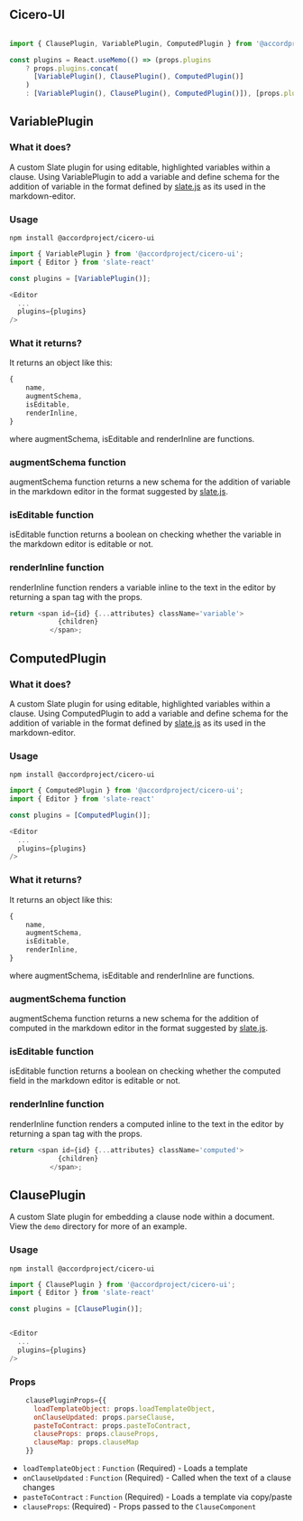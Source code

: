 ## Cicero-UI

```js

import { ClausePlugin, VariablePlugin, ComputedPlugin } from '@accordproject/cicero-ui';

const plugins = React.useMemo(() => (props.plugins
    ? props.plugins.concat(
      [VariablePlugin(), ClausePlugin(), ComputedPlugin()]
    )
    : [VariablePlugin(), ClausePlugin(), ComputedPlugin()]), [props.plugins]);

```

## VariablePlugin

### What it does?

A custom Slate plugin for using editable, highlighted variables within a clause.
Using VariablePlugin to add a variable and define schema for the addition of variable in the format defined by [slate.js](https://docs.slatejs.org/) as its used in the markdown-editor.

### Usage

```shell
npm install @accordproject/cicero-ui
```

```js
import { VariablePlugin } from '@accordproject/cicero-ui';
import { Editor } from 'slate-react'

const plugins = [VariablePlugin()];

<Editor
  ...
  plugins={plugins}
/>

```

### What it returns?

It returns an object like this:

```js
{
    name,
    augmentSchema,
    isEditable,
    renderInline,
}

```

where augmentSchema, isEditable and renderInline are functions.

### augmentSchema function

augmentSchema function returns a new schema for the addition of variable in the markdown editor in the format suggested by [slate.js](https://docs.slatejs.org/).

### isEditable function

isEditable function returns a boolean on checking whether the variable in the markdown editor is editable or not.

### renderInline function

renderInline function renders a variable inline to the text in the editor by returning a span tag with the props.

```js
return <span id={id} {...attributes} className='variable'>
            {children}
          </span>;

```

## ComputedPlugin

### What it does?

A custom Slate plugin for using editable, highlighted variables within a clause.
Using ComputedPlugin to add a variable and define schema for the addition of variable in the format defined by [slate.js](https://docs.slatejs.org/) as its used in the markdown-editor.

### Usage

```shell
npm install @accordproject/cicero-ui
```

```js
import { ComputedPlugin } from '@accordproject/cicero-ui';
import { Editor } from 'slate-react'

const plugins = [ComputedPlugin()];

<Editor
  ...
  plugins={plugins}
/>

```

### What it returns?

It returns an object like this:

```js
{
    name,
    augmentSchema,
    isEditable,
    renderInline,
}

```

where augmentSchema, isEditable and renderInline are functions.

### augmentSchema function

augmentSchema function returns a new schema for the addition of computed in the markdown editor in the format suggested by [slate.js](https://docs.slatejs.org/).

### isEditable function

isEditable function returns a boolean on checking whether the computed field in the markdown editor is editable or not.

### renderInline function

renderInline function renders a computed inline to the text in the editor by returning a span tag with the props.

```js
return <span id={id} {...attributes} className='computed'>
            {children}
          </span>;

```


## ClausePlugin

A custom Slate plugin for embedding a clause node within a document. View the `demo` directory for more of an example.

### Usage

```shell
npm install @accordproject/cicero-ui
```

```js
import { ClausePlugin } from '@accordproject/cicero-ui';
import { Editor } from 'slate-react'

const plugins = [ClausePlugin()];


<Editor
  ...
  plugins={plugins}
/>
```

### Props

```js
    clausePluginProps={{
      loadTemplateObject: props.loadTemplateObject,
      onClauseUpdated: props.parseClause,
      pasteToContract: props.pasteToContract,
      clauseProps: props.clauseProps,
      clauseMap: props.clauseMap
    }}
```

* `loadTemplateObject` : `Function` (Required) - Loads a template
* `onClauseUpdated` : `Function` (Required) - Called when the text of a clause changes
* `pasteToContract` : `Function` (Required) - Loads a template via copy/paste
* `clauseProps`: (Required) - Props passed to the `ClauseComponent`
